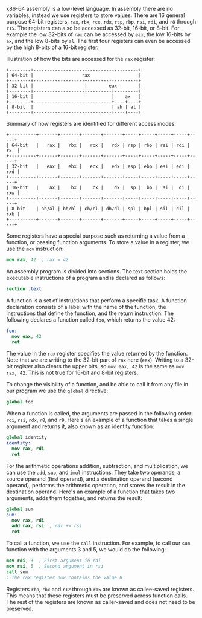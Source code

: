 x86-64 assembly is a low-level language. In assembly there are no variables,
instead we use registers to store values. There are 16 general purpose 64-bit
registers, `rax`, `rbx`, `rcx`, `rdx`, `rsp`, `rbp`, `rsi`, `rdi`, and `r8`
through `r15`. The registers can also be accessed as 32-bit, 16-bit, or 8-bit.
For example the low 32-bits of `rax` can be accessed by `eax`, the low 16-bits
by `ax`, and the low 8-bits by `al`. The first four registers can even be
accessed by the high 8-bits of a 16-bit register.

Illustration of how the bits are accessed for the `rax` register:

```
+--------+---------------------------------------+
| 64-bit |                  rax                  |
+--------+-------------------+-------------------+
| 32-bit |                   |        eax        |
+--------+-------------------+---------+---------+
| 16-bit |                             |    ax   |
+--------+-----------------------------+----+----+
| 8-bit  |                             | ah | al |
+--------+-----------------------------+----+----+
```

Summary of how registers are identified for different access modes:

```
+----------+-------+-------+-------+-------+-----+-----+-----+-----+-----+
| 64-bit   |   rax |   rbx |   rcx |   rdx | rsp | rbp | rsi | rdi | rx  |
+----------+-------+-------+-------+-------+-----+-----+-----+-----+-----+
| 32-bit   |   eax |   ebx |   ecx |   edx | esp | ebp | esi | edi | rxd |
+----------+-------+-------+-------+-------+-----+-----+-----+-----+-----+
| 16-bit   |    ax |    bx |    cx |    dx |  sp |  bp |  si |  di | rxw |
+----------+-------+-------+-------+-------+-----+-----+-----+-----+-----+
| 8-bit    | ah/al | bh/bl | ch/cl | dh/dl | spl | bpl | sil | dil | rxb |
+----------+-------+-------+-------+-------+-----+-----+-----+-----+-----+
```

Some registers have a special purpose such as returning a value from a
function, or passing function arguments. To store a value in a register, we use
the `mov` instruction:

```nasm
mov rax, 42  ; rax = 42
```

An assembly program is divided into sections. The text section holds the
executable instructions of a program and is declared as follows:

```nasm
section .text
```

A function is a set of instructions that perform a specific task. A function
declaration consists of a label with the name of the function, the instructions
that define the function, and the return instruction. The following declares a
function called `foo`, which returns the value 42:

```nasm
foo:
  mov eax, 42
  ret
```

The value in the `rax` register specifies the value returned by the function.
Note that we are writing to the 32-bit part of `rax` here (`eax`). Writing to a
32-bit register also clears the upper bits, so `mov eax, 42` is the same as
`mov rax, 42`. This is not true for 16-bit and 8-bit registers.

To change the visibility of a function, and be able to call it from any file in
our program we use the `global` directive:

```nasm
global foo
```

When a function is called, the arguments are passed in the following order:
`rdi`, `rsi`, `rdx`, `r8`, and `r9`. Here's an example of a function that takes
a single argument and returns it, also known as an identity function:

```nasm
global identity
identity:
  mov rax, rdi
  ret
```

For the arithmetic operations addition, subtraction, and multiplication, we can
use the `add`, `sub`, and `imul` instructions. They take two operands, a source
operand (first operand), and a destination operand (second operand), performs
the arithmetic operation, and stores the result in the destination operand.
Here's an example of a function that takes two arguments, adds them together,
and returns the result:

```nasm
global sum
sum:
  mov rax, rdi
  add rax, rsi  ; rax += rsi
  ret
```

To call a function, we use the `call` instruction. For example, to call our
`sum` function with the arguments 3 and 5, we would do the following:

```nasm
mov rdi, 3  ; First argument in rdi
mov rsi, 5  ; Second argument in rsi
call sum
; The rax register now contains the value 8
```

Registers `rbp`, `rbx` and `r12` through `r15` are known as callee-saved
registers. This means that these registers must be preserved across function
calls. The rest of the registers are known as caller-saved and does not need to
be preserved.
